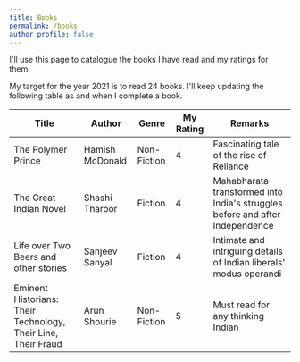 ```yaml
---
title: Books
permalink: /books
author_profile: false
---
```


I'll use this page to catalogue the books I have read and my ratings for them.

My target for the year 2021 is to read 24 books. I'll keep updating the following table as and when I complete a book.

| Title | Author | Genre | My Rating | Remarks |
|------|--------|-------|-----------|---------|
| The Polymer Prince | Hamish McDonald | Non-Fiction | 4 | Fascinating tale of the rise of Reliance |
| The Great Indian Novel | Shashi Tharoor | Fiction | 4 | Mahabharata transformed into India's struggles before and after Independence |
| Life over Two Beers and other stories | Sanjeev Sanyal | Fiction | 4 | Intimate and intriguing details of Indian liberals' modus operandi |
| Eminent Historians: Their Technology, Their Line, Their Fraud | Arun Shourie | Non-Fiction | 5 | Must read for any thinking Indian |